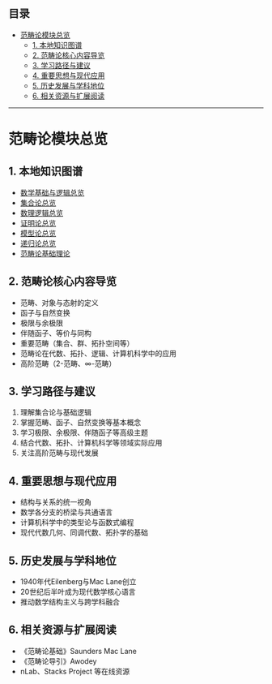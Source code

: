 <!-- 本地目录区块 -->
## 目录

- [范畴论模块总览](#范畴论模块总览)
  - [1. 本地知识图谱](#1-本地知识图谱)
  - [2. 范畴论核心内容导览](#2-范畴论核心内容导览)
  - [3. 学习路径与建议](#3-学习路径与建议)
  - [4. 重要思想与现代应用](#4-重要思想与现代应用)
  - [5. 历史发展与学科地位](#5-历史发展与学科地位)
  - [6. 相关资源与扩展阅读](#6-相关资源与扩展阅读)

---

# 范畴论模块总览

## 1. 本地知识图谱

- [数学基础与逻辑总览](../00-数学基础与逻辑总览.md)
- [集合论总览](../01-集合论/00-集合论总览.md)
- [数理逻辑总览](../02-数理逻辑/00-数理逻辑总览.md)
- [证明论总览](../03-证明论/00-证明论总览.md)
- [模型论总览](../04-模型论/00-模型论总览.md)
- [递归论总览](../05-递归论/00-递归论总览.md)
- [范畴论基础理论](./01-基础理论.md)

## 2. 范畴论核心内容导览

- 范畴、对象与态射的定义
- 函子与自然变换
- 极限与余极限
- 伴随函子、等价与同构
- 重要范畴（集合、群、拓扑空间等）
- 范畴论在代数、拓扑、逻辑、计算机科学中的应用
- 高阶范畴（2-范畴、∞-范畴）

## 3. 学习路径与建议

1. 理解集合论与基础逻辑
2. 掌握范畴、函子、自然变换等基本概念
3. 学习极限、余极限、伴随函子等高级主题
4. 结合代数、拓扑、计算机科学等领域实际应用
5. 关注高阶范畴与现代发展

## 4. 重要思想与现代应用

- 结构与关系的统一视角
- 数学各分支的桥梁与共通语言
- 计算机科学中的类型论与函数式编程
- 现代代数几何、同调代数、拓扑学的基础

## 5. 历史发展与学科地位

- 1940年代Eilenberg与Mac Lane创立
- 20世纪后半叶成为现代数学核心语言
- 推动数学结构主义与跨学科融合

## 6. 相关资源与扩展阅读

- 《范畴论基础》Saunders Mac Lane
- 《范畴论导引》Awodey
- nLab、Stacks Project 等在线资源

